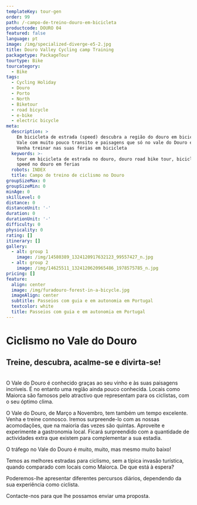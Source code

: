 ```yaml
---
templateKey: tour-gen
order: 99
path: /-campo-de-treino-douro-em-bicicleta
productcode: DOURO 04
featured: false
language: pt
image: /img/specialized-diverge-e5-2.jpg
title: Douro Valley Cycling camp Training
packagetype: PackageTour
tourtype: Bike
tourcategory:
  - Bike
tags:
  - Cycling Holiday
  - Douro
  - Porto
  - North
  - Biketour
  - road bicycle
  - e-bike
  - electric bicycle
meta:
  description: >
    Em bicicleta de estrada (speed) descubra a região do douro em bicicleta.
    Vale com muito pouco transito e paisagens que só no vale do Douro existem.
    Venha treinar nas suas férias em bicicleta
  keywords: >-
    tour em bicicleta de estrada no douro, douro road bike tour, bicicleta de
    speed no douro em ferias
  robots: INDEX
  title: Campo de treino de ciclismo no Douro
groupSizeMax: 0
groupSizeMin: 0
minAge: 0
skillLevel: 0
distance: 0
distanceUnit: '-'
duration: 0
durationUnit: '-'
difficulty: 0
physicality: 0
rating: []
itinerary: []
gallery:
  - alt: group 1
    image: /img/14580389_1324120917632123_99557427_n.jpg
  - alt: group 2
    image: /img/14625511_1324120620965486_1978575785_n.jpg
pricing: []
feature:
  align: center
  image: /img/furadouro-forest-in-a-bicycle.jpg
  imageAlign: center
  subtitle: Passeios com guia e em autonomia em Portugal
  textcolor: white
  title: Passeios com guia e em autonomia em Portugal
---
```

# Ciclismo no Vale do Douro

## Treine, descubra, acalme-se e divirta-se!

\
O Vale do Douro é conhecido graças ao seu vinho e às suas paisagens incríveis. É no entanto uma região ainda pouco conhecida. Locais como Maiorca são famosos pelo atractivo que representam para os ciclistas, com o seu óptimo clima.



O Vale do Douro, de Março a Novembro, tem também um tempo excelente. Venha e treine connosco. Iremos surpreende-lo com as nossas acomodações, que na maioria das vezes são quintas. Aproveite e experimente a gastronomia local. Ficará surpreendido com a quantidade de actividades extra que existem para complementar a sua estadia.



O tráfego no Vale do Douro é muito, muito, mas mesmo muito baixo!



Temos as melhores estradas para ciclismo, sem a típica invasão turística, quando comparado com locais como Maiorca. De que está à espera?



Poderemos-lhe apresentar diferentes percursos diários, dependendo da sua experiência como ciclista.

Contacte-nos para que lhe possamos enviar uma proposta.
